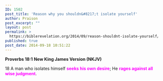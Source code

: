 ```yaml
---
ID: 1502
post_title: 'Reason why you shouldn&#8217;t isolate yourself'
author: Praison
post_excerpt: ""
layout: post
permalink: >
  https://biblerevelation.org/2014/09/reason-shouldnt-isolate-yourself/
published: true
post_date: 2014-09-18 10:51:22
---
```

<strong>Proverbs 18:1</strong>
<strong> New King James Version (NKJV)</strong>

18 A man who isolates himself <span style="color: #ff00ff;"><strong>seeks his own desire</strong></span>;
He <strong><span style="color: #ff00ff;">rages against all wise judgment</span></strong>.